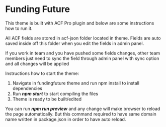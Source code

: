 # Funding Future

This theme is built with ACF Pro plugin and below are some instructions how to run it.

All ACF fields are stored in acf-json folder located in theme. 
Fields are auto saved inside off this folder when you edit the fields in admin panel.

If you work in team and you have pushed some fields changes, other team members just need to sync the field through admin panel with sync option and all changes will be applied

Instructions how to start the theme:
1. Navigate in fundingfuture theme and run npm install to install dependencies
2. Run ***npm start*** to start compiling the files
3. Theme is ready to be built/edited

You can run ***npm run preview*** and any change will make browser to reload the page automatically. 
But this command required to have same domain name written in package.json in order to have auto reload.